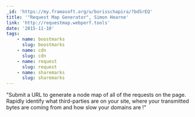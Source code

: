 ```yaml
---
_id: 'https://my.framasoft.org/u/borisschapira/?bdSrEQ'
title: '"Request Map Generator", Simon Hearne'
link: 'http://requestmap.webperf.tools'
date: '2015-11-10'
tags:
    - name: boostmarks
      slug: boostmarks
    - name: cdn
      slug: cdn
    - name: request
      slug: request
    - name: sharemarks
      slug: sharemarks
---
```


<div class="markdown"><p>&quot;Submit a URL to generate a node map of all of the requests on the page. Rapidly identify what third-parties are on your site, where your transmitted bytes are coming from and how slow your domains are !&quot;
</p></div>
